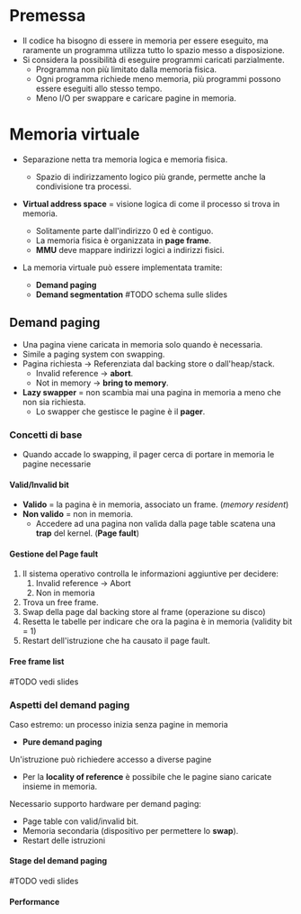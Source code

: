 # Premessa
- Il codice ha bisogno di essere in memoria per essere eseguito, ma raramente un programma utilizza tutto lo spazio messo a disposizione.
- Si considera la possibilità di eseguire programmi caricati parzialmente.
	- Programma non più limitato dalla memoria fisica.
	- Ogni programma richiede meno memoria, più programmi possono essere eseguiti allo stesso tempo.
	- Meno I/O per swappare e caricare pagine in memoria.

# Memoria virtuale
- Separazione netta tra memoria logica e memoria fisica.
	- Spazio di indirizzamento logico più grande, permette anche la condivisione tra processi.

- **Virtual address space** = visione logica di come il processo si trova in memoria.
	- Solitamente parte dall'indirizzo 0 ed è contiguo.
	- La memoria fisica è organizzata in **page frame**.
	- **MMU** deve mappare indirizzi logici a indirizzi fisici.
- La memoria virtuale può essere implementata tramite:
	- **Demand paging**
	- **Demand segmentation**
#TODO schema sulle slides

## Demand paging
- Una pagina viene caricata in memoria solo quando è necessaria.
- Simile a paging system con swapping.
- Pagina richiesta -> Referenziata dal backing store o dall'heap/stack.
	- Invalid reference -> **abort**.
	- Not in memory -> **bring to memory**.
- **Lazy swapper** = non scambia mai una pagina in memoria a meno che non sia richiesta.
	- Lo swapper che gestisce le pagine è il **pager**.

### Concetti di base
- Quando accade lo swapping, il pager cerca di portare in memoria le pagine necessarie 

 #### Valid/Invalid bit
 - **Valido** = la pagina è in memoria, associato un frame. (*memory resident*)
 - **Non valido** = non in memoria.
	 - Accedere ad una pagina non valida dalla page table scatena una **trap** del kernel. (**Page fault**)

#### Gestione del Page fault
1. Il sistema operativo controlla le informazioni aggiuntive per decidere:
	1. Invalid reference -> Abort
	2. Non in memoria
2. Trova un free frame.
3. Swap della page dal backing store al frame (operazione su disco)
4. Resetta le tabelle per indicare che ora la pagina è in memoria (validity bit = 1)
5. Restart dell'istruzione che ha causato il page fault.

#### Free frame list
#TODO vedi slides

### Aspetti del demand paging
Caso estremo: un processo inizia senza pagine in memoria
- **Pure demand paging**

Un'istruzione può richiedere accesso a diverse pagine
- Per la **locality of reference** è possibile che le pagine siano caricate insieme in memoria.

Necessario supporto hardware per demand paging:
- Page table con valid/invalid bit.
- Memoria secondaria (dispositivo per permettere lo **swap**).
- Restart delle istruzioni

#### Stage del demand paging
#TODO vedi slides


#### Performance
